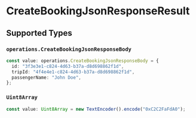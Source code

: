 # CreateBookingJsonResponseResult


## Supported Types

### `operations.CreateBookingJsonResponseBody`

```typescript
const value: operations.CreateBookingJsonResponseBody = {
  id: "3f3e3e1-c824-4d63-b37a-d8d698862f1d",
  tripId: "4f4e4e1-c824-4d63-b37a-d8d698862f1d",
  passengerName: "John Doe",
};
```

### `Uint8Array`

```typescript
const value: Uint8Array = new TextEncoder().encode("0xC2C2FaFdA0");
```

